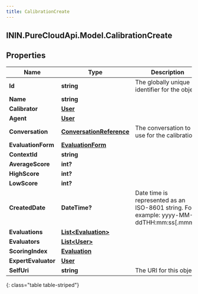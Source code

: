 ```yaml
---
title: CalibrationCreate
---
```

## ININ.PureCloudApi.Model.CalibrationCreate

## Properties

|Name | Type | Description | Notes|
|------------ | ------------- | ------------- | -------------|
| **Id** | **string** | The globally unique identifier for the object. | [optional] |
| **Name** | **string** |  | [optional] |
| **Calibrator** | [**User**](User.html) |  | [optional] |
| **Agent** | [**User**](User.html) |  | [optional] |
| **Conversation** | [**ConversationReference**](ConversationReference.html) | The conversation to use for the calibration. | |
| **EvaluationForm** | [**EvaluationForm**](EvaluationForm.html) |  | [optional] |
| **ContextId** | **string** |  | [optional] |
| **AverageScore** | **int?** |  | [optional] |
| **HighScore** | **int?** |  | [optional] |
| **LowScore** | **int?** |  | [optional] |
| **CreatedDate** | **DateTime?** | Date time is represented as an ISO-8601 string. For example: yyyy-MM-ddTHH:mm:ss[.mmm]Z | [optional] |
| **Evaluations** | [**List&lt;Evaluation&gt;**](Evaluation.html) |  | [optional] |
| **Evaluators** | [**List&lt;User&gt;**](User.html) |  | [optional] |
| **ScoringIndex** | [**Evaluation**](Evaluation.html) |  | [optional] |
| **ExpertEvaluator** | [**User**](User.html) |  | [optional] |
| **SelfUri** | **string** | The URI for this object | [optional] |
{: class="table table-striped"}


